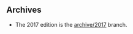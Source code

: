 ## Archives

- The 2017 edition is the [archive/2017][archive_2017] branch.

[archive_2017]: https://github.com/SofiaCPP/advanced-cpp/tree/archive/2017
